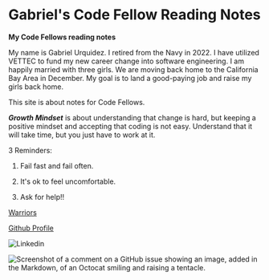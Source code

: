 # Gabriel's Code Fellow Reading Notes
 
**My Code Fellows reading notes**

My name is Gabriel Urquidez.  I retired from the Navy in 2022. I have utilized VETTEC to fund my new career change into software engineering. I am happily married with three girls. We are moving back home to the California Bay Area in December.  My goal is to land a good-paying job and raise my girls back home.  

This site is about notes for Code Fellows.

***Growth Mindset*** is about understanding that change is hard, but keeping a positive mindset and accepting that coding is not easy. Understand that it will take time, but you just have to work at it.

3 Reminders:

1. Fail fast and fail often.

1. It's ok to feel uncomfortable.

1. Ask for help!!

[Warriors](https://www.google.com/url?sa=i&url=https%3A%2F%2Fwww.youtube.com%2Fwarriors&psig=AOvVaw2_ZuU2DcQnrabg3QddjAmE&ust=1696962579600000&source=images&cd=vfe&opi=89978449&ved=0CBAQjRxqFwoTCICpqLXM6YEDFQAAAAAdAAAAABAD)

[Github Profile](https://github.com/sailorgabe)

![Linkedin](https://media.licdn.com/dms/image/D4E03AQGpBeJS9jYMtg/profile-displayphoto-shrink_200_200/0/1665413805357?e=1702512000&v=beta&t=eY6e_akH9sC-3yQauUIdBVuLT6yMLFdSpTkn5VHzsPk)

![Screenshot of a comment on a GitHub issue showing an image, added in the Markdown, of an Octocat smiling and raising a tentacle.](https://myoctocat.com/assets/images/base-octocat.svg)
